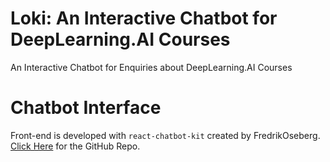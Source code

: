 # Loki: An Interactive Chatbot for DeepLearning.AI Courses
An Interactive Chatbot for Enquiries about DeepLearning.AI Courses 

# Chatbot Interface
Front-end is developed with ```react-chatbot-kit``` created by FredrikOseberg. [Click Here](https://github.com/FredrikOseberg/react-chatbot-kit) for the GitHub Repo.

